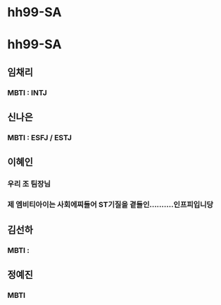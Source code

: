 # hh99-SA
# hh99-SA
## 임채리
### MBTI : INTJ

## 신나은
### MBTI : ESFJ / ESTJ

## 이혜인
### 우리 조 팀장님
### 제 엠비티아이는 사회에찌들어 ST기질을 곁들인..........인프피입니당  

## 김선하
### MBTI : 

## 정예진
### MBTI 

